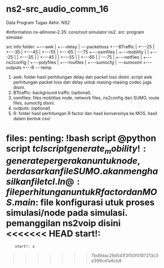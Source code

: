 # ns2-src_audio_comm_16
Data Program Tugas Akhir. NS2

#information
ns-allinone-2.35: core/root simulator ns2. 
src: program simulasi

src info
folder:
    +---awk
    |   +---delay
    |   \---packetloss
    +---BTraffic
    |   +---25
    |   +---35
    |   +---45
    |   +---55
    |   +---65
    |   \---75
    +---osmfiles
    |   +---mobility
    |   |   +---25
    |   |   +---35
    |   |   +---45
    |   |   +---55
    |   |   +---65
    |   |   \---75
    |   +---netfiles
    |   +---ns2config
    |   +---polyfiles
    |   +---roufiles
    |   +---sumocfg
    |   \---sumoxml
    +---outputs
    +---R
    \---temp
1. awk: folder hasil perhitungan delay dan packet loss disini. script awk perhitungan packet loss dan delay untuk masing-masing codec juga disini.
2. BTtraffic: background traffic (optional).
3. osmfiles: files mobilitas node, network files, ns2config dari SUMO, route files, sumocfg disini.
4. outputs: (optional)
5. R: folder hasil perhitungan R factor dan hasil konversinya ke MOS. hasil dalam bentuk csv/

files:
    penting:
    !bash script
    @python script
    $tcl script
        generate_mobility!: generate pergerakan untuk node, berdasarkan file SUMO. akan menghasilkan file tcl.
        ln@: file perhitungan untuk R factor dan MOS.
        main$: file konfigurasi utuk proses simulasi/node pada simulasi. pemanggilan ns2voip disini
<<<<<<< HEAD
        start!: 
=======
        start!: x
>>>>>>> 7bd9dac28d541f3f50f0187213c3e399cd1a6cb8
        
